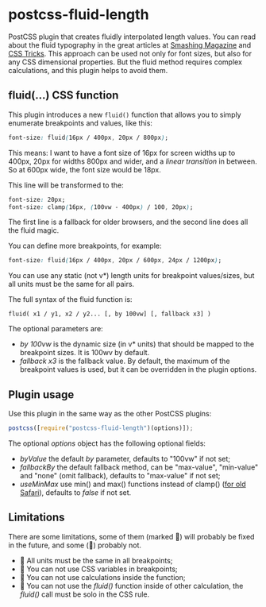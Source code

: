 # postcss-fluid-length

PostCSS plugin that creates fluidly interpolated length values. You can read about the fluid typography in the great articles at [Smashing Magazine](https://www.smashingmagazine.com/2022/01/modern-fluid-typography-css-clamp/) and [CSS Tricks](https://css-tricks.com/snippets/css/fluid-typography/). This approach can be used not only for font sizes, but also for any CSS dimensional properties. But the fluid method requires complex calculations, and this plugin helps to avoid them.

## fluid(…) CSS function

This plugin introduces a new `fluid()` function that allows you to simply enumerate breakpoints and values, like this:

```css
font-size: fluid(16px / 400px, 20px / 800px);
```

This means: I want to have a font size of 16px for screen widths up to 400px, 20px for widths 800px and wider, and a _linear transition_ in between. So at 600px wide, the font size would be 18px.

This line will be transformed to the:

```css
font-size: 20px;
font-size: clamp(16px, (100vw - 400px) / 100, 20px);
```

The first line is a fallback for older browsers, and the second line does all the fluid magic.

You can define more breakpoints, for example:

```css
font-size: fluid(16px / 400px, 20px / 600px, 24px / 1200px);
```

You can use any static (not v\*) length units for breakpoint values/sizes, but all units must be the same for all pairs.

The full syntax of the fluid function is:

```
fluid( x1 / y1, x2 / y2... [, by 100vw] [, fallback x3] )
```

The optional parameters are:

- _by 100vw_ is the dynamic size (in v\* units) that should be mapped to the breakpoint sizes. It is 100wv by default.
- _fallback x3_ is the fallback value. By default, the maximum of the breakpoint values is used, but it can be overridden in the plugin options.

## Plugin usage

Use this plugin in the same way as the other PostCSS plugins:

```js
postcss([require("postcss-fluid-length")(options)]);
```

The optional _options_ object has the following optional fields:

- _byValue_ the default _by_ parameter, defaults to "100vw" if not set;
- _fallbackBy_ the default fallback method, can be "max-value", "min-value" and "none" (omit fallback), defaults to "max-value" if not set;
- _useMinMax_ use min() and max() functions instead of clamp() ([for old Safari](https://caniuse.com/css-math-functions)), defaults to _false_ if not set.

## Limitations

There are some limitations, some of them (marked 🤔) will probably be fixed in the future, and some (🙅) probably not.

- 🤔 All units must be the same in all breakpoints;
- 🤔 You can not use CSS variables in breakpoints;
- 🙅 You can not use calculations inside the function;
- 🙅 You can not use the _fluid()_ function inside of other calculation, the _fluid()_ call must be solo in the CSS rule.
